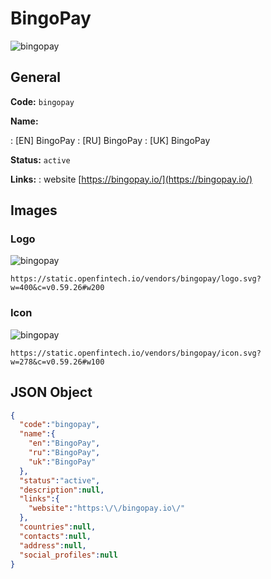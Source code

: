
# BingoPay 
![bingopay](https://static.openfintech.io/vendors/bingopay/logo.svg?w=400&c=v0.59.26#w200)  

## General 
 
**Code:** `bingopay` 
 
**Name:** 
 
:	[EN] BingoPay 
:	[RU] BingoPay 
:	[UK] BingoPay 
 
**Status:** `active` 
 
**Links:** 
: website [https://bingopay.io/](https://bingopay.io/) 
 

## Images 

### Logo 
 
![bingopay](https://static.openfintech.io/vendors/bingopay/logo.svg?w=400&c=v0.59.26#w200)  

```
https://static.openfintech.io/vendors/bingopay/logo.svg?w=400&c=v0.59.26#w200
```  

### Icon 
 
![bingopay](https://static.openfintech.io/vendors/bingopay/icon.svg?w=278&c=v0.59.26#w100)  

```
https://static.openfintech.io/vendors/bingopay/icon.svg?w=278&c=v0.59.26#w100
```  

## JSON Object 

```json
{
  "code":"bingopay",
  "name":{
    "en":"BingoPay",
    "ru":"BingoPay",
    "uk":"BingoPay"
  },
  "status":"active",
  "description":null,
  "links":{
    "website":"https:\/\/bingopay.io\/"
  },
  "countries":null,
  "contacts":null,
  "address":null,
  "social_profiles":null
}
```  
